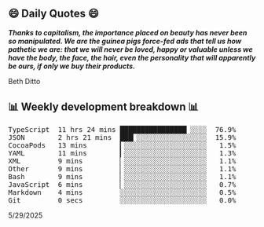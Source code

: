## 😄 Daily Quotes 😄

_**Thanks to capitalism, the importance placed on beauty has never been so manipulated. We are the guinea pigs force-fed ads that tell us how pathetic we are: that we will never be loved, happy or valuable unless we have the body, the face, the hair, even the personality that will apparently be ours, if only we buy their products.**_

Beth Ditto



## 📊 Weekly development breakdown 📊

<pre>TypeScript  11 hrs 24 mins ████████████████▏░░░░  76.9%
JSON        2 hrs 21 mins  ███▎░░░░░░░░░░░░░░░░░  15.9%
CocoaPods   13 mins        ▎░░░░░░░░░░░░░░░░░░░░   1.5%
YAML        11 mins        ▎░░░░░░░░░░░░░░░░░░░░   1.3%
XML         9 mins         ▏░░░░░░░░░░░░░░░░░░░░   1.1%
Other       9 mins         ▏░░░░░░░░░░░░░░░░░░░░   1.1%
Bash        9 mins         ▏░░░░░░░░░░░░░░░░░░░░   1.1%
JavaScript  6 mins         ▏░░░░░░░░░░░░░░░░░░░░   0.7%
Markdown    4 mins         ░░░░░░░░░░░░░░░░░░░░░   0.5%
Git         0 secs         ░░░░░░░░░░░░░░░░░░░░░   0.0%</pre>

5/29/2025